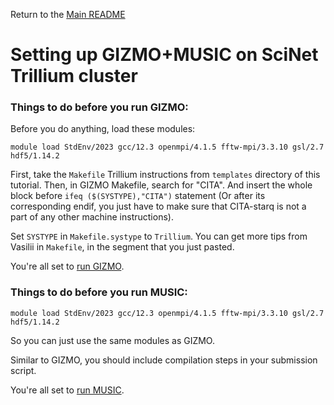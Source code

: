 Return to the [Main README](../README.md)
# Setting up GIZMO+MUSIC on SciNet Trillium cluster

### Things to do before you run GIZMO:

Before you do anything, load these modules:

```
module load StdEnv/2023 gcc/12.3 openmpi/4.1.5 fftw-mpi/3.3.10 gsl/2.7 hdf5/1.14.2
```

First, take the `Makefile` Trillium instructions from `templates` directory of this tutorial.
Then, in GIZMO Makefile, search for "CITA". And insert the whole block before
`ifeq ($(SYSTYPE),"CITA")` statement (Or after its corresponding endif, you just have to
make sure that CITA-starq is not a part of any other machine instructions).

Set `SYSTYPE` in `Makefile.systype` to `Trillium`.
You can get more tips from Vasilii in `Makefile`, in the segment that you just pasted.

You're all set to [run GIZMO](gizmo_setup.md).

### Things to do before you run MUSIC:

```
module load StdEnv/2023 gcc/12.3 openmpi/4.1.5 fftw-mpi/3.3.10 gsl/2.7 hdf5/1.14.2
```

So you can just use the same modules as GIZMO.

Similar to GIZMO, you should include compilation steps in your submission script.

You're all set to [run MUSIC](music_setup.md).
